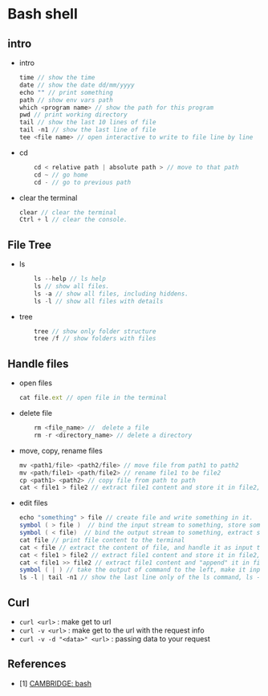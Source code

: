 <!-- markdownlint-disable MD004 MD026 MD009 MD046 -->
# Bash shell

## intro

- intro

    ```js
    time // show the time
    date // show the date dd/mm/yyyy
    echo "" // print something
    path // show env vars path
    which <program name> // show the path for this program
    pwd // print working directory
    tail // show the last 10 lines of file
    tail -n1 // show the last line of file
    tee <file name> // open interactive to write to file line by line
   
    ```

- cd

    ```js
        cd < relative path | absolute path > // move to that path
        cd ~ // go home
        cd - // go to previous path
    ```

- clear the terminal

    ```js
    clear // clear the terminal
    Ctrl + l // clear the console.
    ```

## File Tree

- ls

  ```js
      ls --help // ls help
      ls // show all files.
      ls -a // show all files, including hiddens.
      ls -l // show all files with details
  ```

- tree

    ```js
        tree // show only folder structure
        tree /f // show folders with files
    ```

## Handle files

- open files

    ```js
    cat file.ext // open file in the terminal

    ```

- delete file

    ```js
        rm <file_name> //  delete a file
        rm -r <directory_name> // delete a directory
    ```

- move, copy, rename files

    ```java
    mv <path1/file> <path2/file> // move file from path1 to path2
    mv <path/file1> <path/file2> // rename file1 to be file2
    cp <path1> <path2> // copy file from path to path
    cat < file1 > file2 // extract file1 content and store it in file2, copy file1 into file 2


    ```

- edit files 

    ```java
    echo "something" > file // create file and write something in it.
    symbol ( > file )  // bind the input stream to something, store something in file
    symbol ( < file)  // bind the output stream to something, extract something from file
    cat file // print file content to the terminal
    cat < file // extract the content of file, and handle it as input to cat.
    cat < file1 > file2 // extract file1 content and store it in file2, copy file1 into file 2
    cat < file1 >> file2 // extract file1 content and "append" it in file2, append file 2
    symbol ( | ) // take the output of command to the left, make it input to the right
    ls -l | tail -n1 // show the last line only of the ls command, ls -l output will be input to tail -n1

    ```

## Curl

- `curl <url>` : make get to url
- `curl -v <url>` : make get to the url with the request info
- ` curl -v -d "<data>" <url> ` : passing data to your request

## References

- [1] [CAMBRIDGE: bash](https://www.youtube.com/watch?v=Z56Jmr9Z34Q)